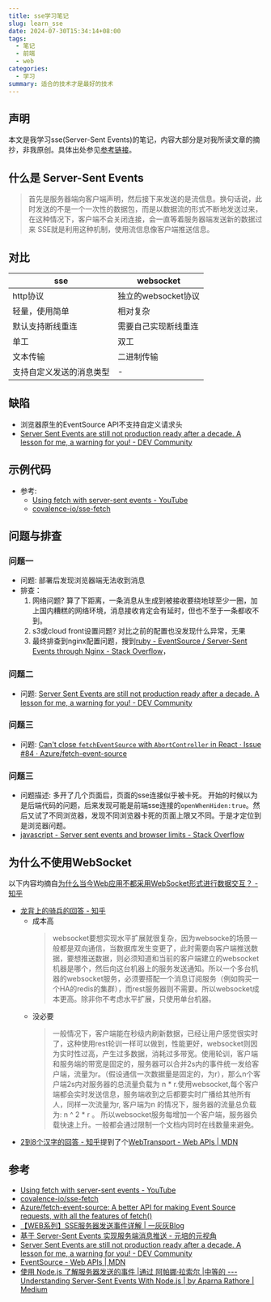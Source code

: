 ```yaml
---
title: sse学习笔记
slug: learn_sse
date: 2024-07-30T15:34:14+08:00
tags:
  - 笔记
  - 前端
  - web
categories:
  - 学习
summary: 适合的技术才是最好的技术
--- 
```

## 声明
本文是我学习sse(Server-Sent Events)的笔记，内容大部分是对我所读文章的摘抄，非我原创。具体出处参见[参考链接](#参考)。

## 什么是 Server-Sent Events
>首先是服务器端向客户端声明，然后接下来发送的是流信息。换句话说，此时发送的不是一个一次性的数据包，而是以数据流的形式不断地发送过来，在这种情况下，客户端不会关闭连接，会一直等着服务器端发送新的数据过来
>SSE就是利用这种机制，使用流信息像客户端推送信息。

## 对比
| sse	| websocket| 
| ---   | ---------| 
|http协议       |独立的websocket协议|
|轻量，使用简单 | 相对复杂 |
|默认支持断线重连|	需要自己实现断线重连|
| 单工| 双工|
|文本传输	|二进制传输|
|支持自定义发送的消息类型	|-|

## 缺陷
- 浏览器原生的EventSource API不支持自定义请求头
- [Server Sent Events are still not production ready after a decade. A lesson for me, a warning for you! - DEV Community](https://dev.to/miketalbot/server-sent-events-are-still-not-production-ready-after-a-decade-a-lesson-for-me-a-warning-for-you-2gie )

## 示例代码 
- 参考:
  - [Using fetch with server-sent events - YouTube](https://www.youtube.com/watch?v=GXGFCXn9Hak&ab_channel=Covalence )
  - [covalence-io/sse-fetch](https://github.com/covalence-io/sse-fetch )

## 问题与排查 
### 问题一 
- 问题: 部署后发现浏览器端无法收到消息
- 排查：
  1. 网络问题? 算了下距离，一条消息从生成到被接收要绕地球至少一圈，加上国内糟糕的网络环境，消息接收肯定会有延时，但也不至于一条都收不到。
  2. s3或cloud front设置问题? 对比之前的配置也没发现什么异常，无果
  3. 最终排查到nginx配置问题，搜到[ruby - EventSource / Server-Sent Events through Nginx - Stack Overflow](https://stackoverflow.com/questions/13672743/eventsource-server-sent-events-through-nginx )，
  
### 问题二 
- 问题: [Server Sent Events are still not production ready after a decade. A lesson for me, a warning for you! - DEV Community](https://dev.to/miketalbot/server-sent-events-are-still-not-production-ready-after-a-decade-a-lesson-for-me-a-warning-for-you-2gie )

### 问题三 
- 问题: [Can't close `fetchEventSource` with `AbortController` in React · Issue #84 · Azure/fetch-event-source](https://github.com/Azure/fetch-event-source/issues/84 )

### 问题三 
- 问题描述: 多开了几个页面后，页面的sse连接似乎被卡死。 开始的时候以为是后端代码的问题，后来发现可能是前端sse连接的`openWhenHiden:true`。然后又试了不同浏览器，发现不同浏览器卡死的页面上限又不同。于是才定位到是浏览器问题。
- [javascript - Server sent events and browser limits - Stack Overflow](https://stackoverflow.com/questions/18584525/server-sent-events-and-browser-limits )

## 为什么不使用WebSocket
以下内容均摘自[为什么当今Web应用不都采用WebSocket形式进行数据交互？ - 知乎](https://www.zhihu.com/question/417163973/answer/3352111081 )

- [龙背上的骑兵的回答 - 知乎](https://www.zhihu.com/question/417163973/answer/3028379203)
  - 成本高
    >websocket要想实现水平扩展就很复杂，因为websocke的场景一般都是双向通信，当数据库发生变更了，此时需要向客户端推送数据，要想推送数据，则必须知道和当前的客户端建立的websocket机器是哪个，然后向这台机器上的服务发送通知。所以一个多台机器的websocket服务，必须要搭配一个消息订阅服务（例如购买一个HA的redis的集群），而rest服务器则不需要。所以websocket成本更高。除非你不考虑水平扩展，只使用单台机器。
  - 没必要
    >一般情况下，客户端能在秒级内刷新数据，已经让用户感觉很实时了，这种使用rest轮训一样可以做到，性能更好，websocket则因为实时性过高，产生过多数据，消耗过多带宽。使用轮训，客户端和服务端的带宽是固定的，服务器可以合并2s内的事件统一发给客户端，流量为r。（假设通信一次数据量是固定的，为r），那么n个客户端2s内对服务器的总流量负载为 n * r.使用websocket,每个客户端都会实时发送信息，服务端收到之后都要实时广播给其他所有人，同样一次流量为r, 客户端为n 的情况下，服务器的流量总负载为:  n ^ 2 * r 。 所以websocket服务每增加一个客户端，服务器负载快速上升。一般都会通过限制一个文档内同时在线数量来避免。
- [2到8个汉字的回答 - 知乎](https://www.zhihu.com/question/417163973/answer/3352111081)提到了个[WebTransport - Web APIs | MDN](https://developer.mozilla.org/en-US/docs/Web/API/WebTransport )

## 参考 
- [Using fetch with server-sent events - YouTube](https://www.youtube.com/watch?v=GXGFCXn9Hak&ab_channel=Covalence )
- [covalence-io/sse-fetch](https://github.com/covalence-io/sse-fetch )
- [Azure/fetch-event-source: A better API for making Event Source requests, with all the features of fetch()](https://github.com/Azure/fetch-event-source )
- [【WEB系列】SSE服务器发送事件详解 | 一灰灰Blog](https://spring.hhui.top/spring-blog/2020/04/01/200401-SpringBoot%E7%B3%BB%E5%88%97%E6%95%99%E7%A8%8B%E4%B9%8BSSE%E6%9C%8D%E5%8A%A1%E5%99%A8%E5%8F%91%E9%80%81%E4%BA%8B%E4%BB%B6%E8%AF%A6%E8%A7%A3/ )
- [基于 Server-Sent Events 实现服务端消息推送 - 元培的元视角](https://blog.yuanpei.me/posts/3175881014/ )
- [Server Sent Events are still not production ready after a decade. A lesson for me, a warning for you! - DEV Community](https://dev.to/miketalbot/server-sent-events-are-still-not-production-ready-after-a-decade-a-lesson-for-me-a-warning-for-you-2gie )
- [EventSource - Web APIs | MDN](https://developer.mozilla.org/en-US/docs/Web/API/EventSource )
- [使用 Node.js 了解服务器发送的事件 |通过 阿帕娜·拉索尔 |中等的 --- Understanding Server-Sent Events With Node.js | by Aparna Rathore | Medium](https://rathoreaparna678.medium.com/understanding-server-sent-events-with-node-js-652f8a3c3826 )